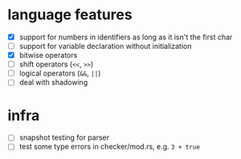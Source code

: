 # language features
- [x] support for numbers in identifiers as long as it isn't the first char
- [ ] support for variable declaration without initialization
- [x] bitwise operators
- [ ] shift operators (`<<`, `>>`)
- [ ] logical operators (`&&`, `||`)
- [ ] deal with shadowing

# infra
- [ ] snapshot testing for parser
- [ ] test some type errors in checker/mod.rs, e.g. `3 + true`
